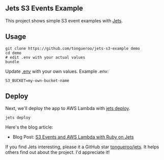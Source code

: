 ## Jets S3 Events Example

This project shows simple S3 event examples with [Jets](http://rubyonjets.com/).

## Usage

    git clone https://github.com/tongueroo/jets-s3-example demo
    cd demo
    # edit .env with your actual values
    bundle

Update [.env](.env) with your own values. Example .env:

    S3_BUCKET=my-own-bucket-name

## Deploy

Next, we'll deploy the app to AWS Lambda with [jets deploy](http://rubyonjets.com/reference/jets-deploy/).

    jets deploy

Here's the blog article:

* Blog Post: [S3 Events and AWS Lambda with Ruby on Jets](https://blog.boltops.com/2019/02/22/s3-events-and-aws-lambda-with-ruby-on-jets)

If you find Jets interesting, please it a GitHub star [tongueroo/jets](https://github.com/tongueroo/jets). It helps others find out about the project.  I'd appreciate it!
